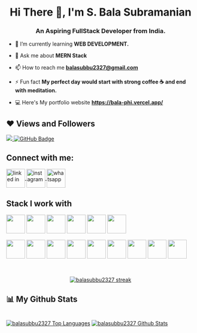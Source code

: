 <h1 align="center">Hi There 👋, I'm S. Bala Subramanian</h1>
<h3 align="center">An Aspiring FullStack Developer from India.</h3>




- 🌱 I’m currently learning **WEB DEVELOPMENT.**

- 💬 Ask me about **MERN Stack**
- 📫 How to reach me **balasubbu2327@gmail.com**
- ⚡ Fun fact **My perfect day would start with strong coffee ☕ and end with meditation.**
- 💻 Here's My portfolio website  **https://bala-phi.vercel.app/**


## ❤ Views and Followers
<a href="https://github.com/balasubbu2327/github-profile-views-counter">
    <img src="https://komarev.com/ghpvc/?username=balasubbu2327">
</a>
<a href="https://github.com/balasubbu2327?tab=followers"><img src="https://img.shields.io/github/followers/balasubbu2327?label=Followers&style=social" alt="GitHub Badge"></a>

<h2 align="left">Connect with me:</h2>
<p align="left">
<a href="https://www.linkedin.com/in/bala-subbu-a0a453236/" target="_blank">
<img align="center" src="https://www.vectorlogo.zone/logos/linkedin/linkedin-icon.svg" alt="linked in" height="50" width="50" />
</a>
  <a href="https://www.instagram.com/aravind.pandian27/?igshid=YmMyMTA2M2Y%3D" target="_blank">
<img align="center" src="https://www.vectorlogo.zone/logos/instagram/instagram-icon.svg" alt="instagram" height="50" width="50" />
</a>
<a href="7402060385" target="_blank">
<img align="center" src="https://www.vectorlogo.zone/logos/whatsapp/whatsapp-tile.svg" alt="whatsapp" height="50" width="50" />
</a>
</p>

<!-- <h3 align="left">Languages and Tools:</h3> -->

## Stack I work with
<code><img height="50" src="https://www.vectorlogo.zone/logos/w3_html5/w3_html5-ar21.svg"></code>
<code><img height="50" src="https://www.vectorlogo.zone/logos/w3_css/w3_css-ar21.svg"></code>
<code><img height="50" src="https://www.vectorlogo.zone/logos/tailwindcss/tailwindcss-ar21.svg"></code>
<code><img height="50" src="https://www.vectorlogo.zone/logos/javascript/javascript-ar21.svg"></code>
<code><img height="50" src="https://www.vectorlogo.zone/logos/reactjs/reactjs-ar21.svg"></code>
<code><img height="50" src="https://www.vectorlogo.zone/logos/nodejs/nodejs-ar21.svg"></code>

<code><img height="50" src="https://www.vectorlogo.zone/logos/expressjs/expressjs-ar21.svg"></code>
<code><img height="50" src="https://www.vectorlogo.zone/logos/mongodb/mongodb-ar21.svg"></code>
<code><img height="50" src="https://www.vectorlogo.zone/logos/mysql/mysql-ar21.svg"></code>
<code><img height="50" src="https://www.vectorlogo.zone/logos/github/github-ar21.svg"></code>
<code><img height="50" src="https://www.vectorlogo.zone/logos/netlify/netlify-ar21.svg"></code>
<code><img height="50" src="https://www.vectorlogo.zone/logos/getpostman/getpostman-ar21.svg"></code>
<code><img height="50" src="https://www.vectorlogo.zone/logos/git-scm/git-scm-ar21.svg"></code>
<code><img height="50" src="https://www.vectorlogo.zone/logos/stripe/stripe-ar21.svg"></code>
<code><img height="50" src="https://www.vectorlogo.zone/logos/amazon_aws/amazon_aws-ar21.svg"></code>





<br/>
<p align="center">
    <a href="https://github.com/balasubbu2327/github-readme-streak-stats">
        <img title="🔥 Get streak stats for your profile at git.io/streak-stats" alt="balasubbu2327 streak" src="https://github-readme-streak-stats.herokuapp.com/?user=balasubbu2327&theme=black-ice&hide_border=true&stroke=0000&background=060A0CD0"/>
    </a>
</p>


## 📊 My Github Stats
  <br/>
<div>
     <a href="https://github.com/balasubbu2327/github-readme-stats"><img alt="balasubbu2327 Top Languages" src="https://github-readme-stats.vercel.app/api/top-langs/?username=balasubbu2327&langs_count=8&count_private=true&layout=compact&theme=react&hide_border=true&bg_color=0D1117" /></a>
    <a href="https://github.com/balasubbu2327/github-readme-stats"><img alt="balasubbu2327 Github Stats" src="https://github-readme-stats.vercel.app/api?username=balasubbu2327&show_icons=true&count_private=true&theme=react&hide_border=true&bg_color=0D1117" /></a>
   
</div>
  <br/>
  


